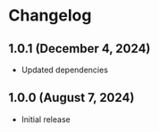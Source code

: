 # Changelog

## 1.0.1 (December 4, 2024)

- Updated dependencies

## 1.0.0 (August 7, 2024)

- Initial release
